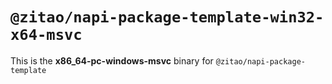 # `@zitao/napi-package-template-win32-x64-msvc`

This is the **x86_64-pc-windows-msvc** binary for `@zitao/napi-package-template`
